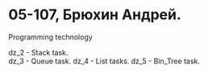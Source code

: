 # 05-107, Брюхин Андрей.
Programming technology

dz_2 - Stack task.  
dz_3 - Queue task.
dz_4 - List tasks.
dz_5 - Bin_Tree task.
